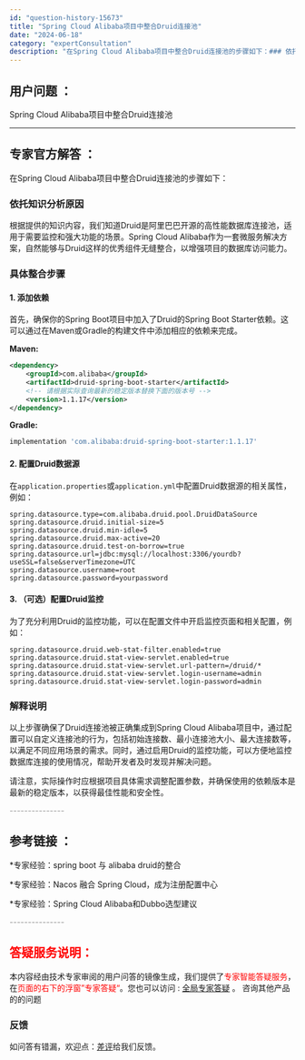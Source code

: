 ```yaml
---
id: "question-history-15673"
title: "Spring Cloud Alibaba项目中整合Druid连接池"
date: "2024-06-18"
category: "expertConsultation"
description: "在Spring Cloud Alibaba项目中整合Druid连接池的步骤如下：### 依托知识分析原因根据提供的知识内容，我们知道Druid是阿里巴巴开源的高性能数据库连接池，适用于需要监控和强大功能的场景。Spring Cloud Alibaba作为一套微服务解决方案，自然能够与Druid这样的"
---
```


## 用户问题 ： 
 Spring Cloud Alibaba项目中整合Druid连接池  

---------------
## 专家官方解答 ：

在Spring Cloud Alibaba项目中整合Druid连接池的步骤如下：

### 依托知识分析原因

根据提供的知识内容，我们知道Druid是阿里巴巴开源的高性能数据库连接池，适用于需要监控和强大功能的场景。Spring Cloud Alibaba作为一套微服务解决方案，自然能够与Druid这样的优秀组件无缝整合，以增强项目的数据库访问能力。

### 具体整合步骤

#### 1. 添加依赖

首先，确保你的Spring Boot项目中加入了Druid的Spring Boot Starter依赖。这可以通过在Maven或Gradle的构建文件中添加相应的依赖来完成。

**Maven:**
```xml
<dependency>
    <groupId>com.alibaba</groupId>
    <artifactId>druid-spring-boot-starter</artifactId>
    <!-- 请根据实际查询最新的稳定版本替换下面的版本号 -->
    <version>1.1.17</version>
</dependency>
```

**Gradle:**
```groovy
implementation 'com.alibaba:druid-spring-boot-starter:1.1.17'
```

#### 2. 配置Druid数据源

在`application.properties`或`application.yml`中配置Druid数据源的相关属性，例如：

```properties
spring.datasource.type=com.alibaba.druid.pool.DruidDataSource
spring.datasource.druid.initial-size=5
spring.datasource.druid.min-idle=5
spring.datasource.druid.max-active=20
spring.datasource.druid.test-on-borrow=true
spring.datasource.url=jdbc:mysql://localhost:3306/yourdb?useSSL=false&serverTimezone=UTC
spring.datasource.username=root
spring.datasource.password=yourpassword
```

#### 3. （可选）配置Druid监控

为了充分利用Druid的监控功能，可以在配置文件中开启监控页面和相关配置，例如：

```properties
spring.datasource.druid.web-stat-filter.enabled=true
spring.datasource.druid.stat-view-servlet.enabled=true
spring.datasource.druid.stat-view-servlet.url-pattern=/druid/*
spring.datasource.druid.stat-view-servlet.login-username=admin
spring.datasource.druid.stat-view-servlet.login-password=admin
```

### 解释说明

以上步骤确保了Druid连接池被正确集成到Spring Cloud Alibaba项目中，通过配置可以自定义连接池的行为，包括初始连接数、最小连接池大小、最大连接数等，以满足不同应用场景的需求。同时，通过启用Druid的监控功能，可以方便地监控数据库连接的使用情况，帮助开发者及时发现并解决问题。

请注意，实际操作时应根据项目具体需求调整配置参数，并确保使用的依赖版本是最新的稳定版本，以获得最佳性能和安全性。


<font color="#949494">---------------</font> 


## 参考链接 ：

*专家经验：spring boot 与 alibaba druid的整合 
 
 *专家经验：Nacos 融合 Spring Cloud，成为注册配置中心 
 
 *专家经验：Spring Cloud Alibaba和Dubbo选型建议 


 <font color="#949494">---------------</font> 
 


## <font color="#FF0000">答疑服务说明：</font> 

本内容经由技术专家审阅的用户问答的镜像生成，我们提供了<font color="#FF0000">专家智能答疑服务</font>，在<font color="#FF0000">页面的右下的浮窗”专家答疑“</font>。您也可以访问 : [全局专家答疑](https://answer.opensource.alibaba.com/docs/intro) 。 咨询其他产品的的问题

### 反馈
如问答有错漏，欢迎点：[差评](https://ai.nacos.io/user/feedbackByEnhancerGradePOJOID?enhancerGradePOJOId=15724)给我们反馈。
